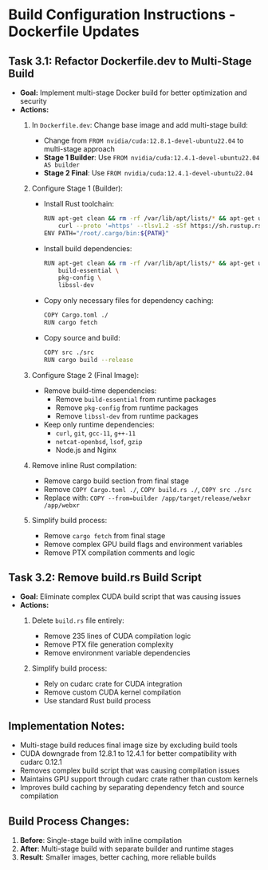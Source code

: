 # Build Configuration Instructions - Dockerfile Updates

## **Task 3.1: Refactor Dockerfile.dev to Multi-Stage Build**
*   **Goal:** Implement multi-stage Docker build for better optimization and security
*   **Actions:**
    1. In `Dockerfile.dev`: Change base image and add multi-stage build:
       - Change from `FROM nvidia/cuda:12.8.1-devel-ubuntu22.04` to multi-stage approach
       - **Stage 1 Builder**: Use `FROM nvidia/cuda:12.4.1-devel-ubuntu22.04 AS builder`
       - **Stage 2 Final**: Use `FROM nvidia/cuda:12.4.1-devel-ubuntu22.04`
    
    2. Configure Stage 1 (Builder):
       - Install Rust toolchain:
         ```bash
         RUN apt-get clean && rm -rf /var/lib/apt/lists/* && apt-get update -o Acquire::Retries=3 && apt-get install -y curl && \
             curl --proto '=https' --tlsv1.2 -sSf https://sh.rustup.rs | sh -s -- -y --default-toolchain stable
         ENV PATH="/root/.cargo/bin:${PATH}"
         ```
       - Install build dependencies:
         ```bash
         RUN apt-get clean && rm -rf /var/lib/apt/lists/* && apt-get update -o Acquire::Retries=3 && apt-get install -y --no-install-recommends \
             build-essential \
             pkg-config \
             libssl-dev
         ```
       - Copy only necessary files for dependency caching:
         ```bash
         COPY Cargo.toml ./
         RUN cargo fetch
         ```
       - Copy source and build:
         ```bash
         COPY src ./src
         RUN cargo build --release
         ```
    
    3. Configure Stage 2 (Final Image):
       - Remove build-time dependencies:
         - Remove `build-essential` from runtime packages
         - Remove `pkg-config` from runtime packages  
         - Remove `libssl-dev` from runtime packages
       - Keep only runtime dependencies:
         - `curl`, `git`, `gcc-11`, `g++-11`
         - `netcat-openbsd`, `lsof`, `gzip`
         - Node.js and Nginx
    
    4. Remove inline Rust compilation:
       - Remove cargo build section from final stage
       - Remove `COPY Cargo.toml ./`, `COPY build.rs ./`, `COPY src ./src`
       - Replace with: `COPY --from=builder /app/target/release/webxr /app/webxr`
    
    5. Simplify build process:
       - Remove `cargo fetch` from final stage
       - Remove complex GPU build flags and environment variables
       - Remove PTX compilation comments and logic

## **Task 3.2: Remove build.rs Build Script**
*   **Goal:** Eliminate complex CUDA build script that was causing issues
*   **Actions:**
    1. Delete `build.rs` file entirely:
       - Remove 235 lines of CUDA compilation logic
       - Remove PTX file generation complexity
       - Remove environment variable dependencies
    
    2. Simplify build process:
       - Rely on cudarc crate for CUDA integration
       - Remove custom CUDA kernel compilation
       - Use standard Rust build process

## **Implementation Notes:**
- Multi-stage build reduces final image size by excluding build tools
- CUDA downgrade from 12.8.1 to 12.4.1 for better compatibility with cudarc 0.12.1
- Removes complex build script that was causing compilation issues
- Maintains GPU support through cudarc crate rather than custom kernels
- Improves build caching by separating dependency fetch and source compilation

## **Build Process Changes:**
1. **Before**: Single-stage build with inline compilation
2. **After**: Multi-stage build with separate builder and runtime stages
3. **Result**: Smaller images, better caching, more reliable builds